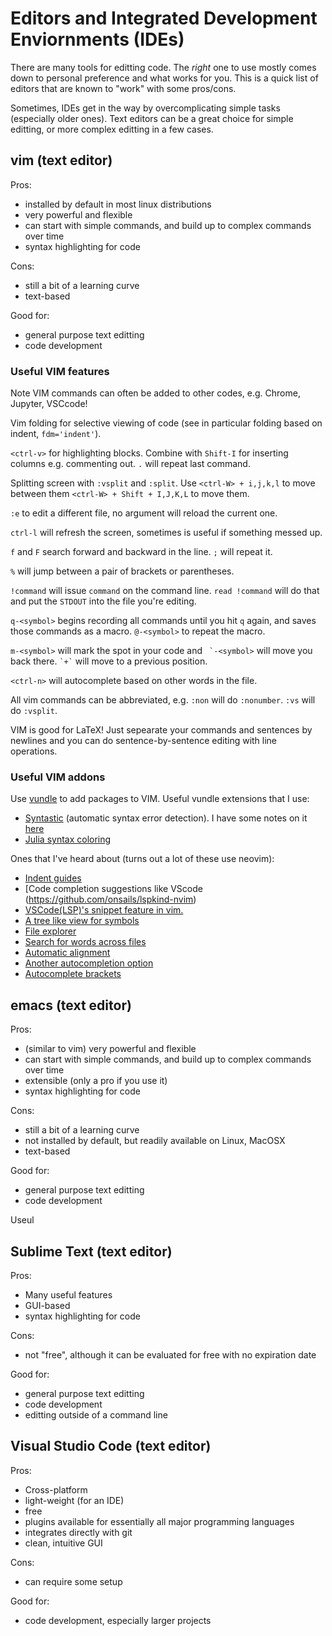 
# Editors and Integrated Development Enviornments (IDEs)

There are many tools for editting code. The *right* one to use mostly comes
down to personal preference and what works for you. This is a quick list of 
editors that are known to "work" with some pros/cons.

Sometimes, IDEs get in the way by overcomplicating simple tasks (especially older ones).
Text editors can be a great choice for simple editting, or more complex editting in a few 
cases. 

## vim (text editor)

Pros:
- installed by default in most linux distributions
- very powerful and flexible
- can start with simple commands, and build up to complex commands over time
- syntax highlighting for code

Cons:
- still a bit of a learning curve
- text-based

Good for:
- general purpose text editting 
- code development

### Useful VIM features

Note VIM commands can often be added to other codes, e.g. Chrome, Jupyter, VSCcode!

Vim folding for selective viewing of code (see in particular folding based on indent, `fdm='indent'`).

`<ctrl-v>` for highlighting blocks. Combine with `Shift-I` for inserting columns e.g. commenting out.
`.` will repeat last command.

Splitting screen with `:vsplit` and `:split`. Use `<ctrl-W> + i,j,k,l` to move between them `<ctrl-W> + Shift + I,J,K,L` to move them.

`:e` to edit a different file, no argument will reload the current one.

`ctrl-l` will refresh the screen, sometimes is useful if something messed up.

`f` and `F` search forward and backward in the line. `;` will repeat it.

`%` will jump between a pair of brackets or parentheses.

`!command` will issue `command` on the command line.
`read !command` will do that and put the `STDOUT` into the file you're editing.

`q-<symbol>` begins recording all commands until you hit `q` again, and saves those commands as a macro. `@-<symbol>` to repeat the macro.

`m-<symbol>` will mark the spot in your code and `` `-<symbol>`` will move you back there. `` `+` `` will move to a previous position.

`<ctrl-n>` will autocomplete based on other words in the file.

All vim commands can be abbreviated, e.g. `:non` will do `:nonumber`. `:vs` will do `:vsplit`.

VIM is good for LaTeX! Just sepearate your commands and sentences by newlines and you can do sentence-by-sentence editing with line operations.


### Useful VIM addons

Use [vundle](https://github.com/VundleVim/Vundle.vim) to add packages to VIM. 
Useful vundle extensions that I use:
* [Syntastic](https://github.com/vim-syntastic/syntastic) (automatic syntax error detection). I have some notes on it [here](https://bbusemeyer.github.io/notes/syntastic/)
* [Julia syntax coloring](https://github.com/JuliaEditorSupport/julia-vim)

Ones that I've heard about (turns out a lot of these use neovim):
* [Indent guides](https://github.com/glepnir/indent-guides.nvim)
* [Code completion suggestions like VScode (https://github.com/onsails/lspkind-nvim)
* [VSCode(LSP)'s snippet feature in vim.](https://github.com/hrsh7th/vim-vsnip)
* [A tree like view for symbols](https://github.com/simrat39/symbols-outline.nvim)
* [File explorer](https://github.com/kyazdani42/nvim-tree.lua)
* [Search for words across files](https://github.com/nvim-telescope/telescope.nvim)
* [Automatic alignment](https://github.com/godlygeek/tabular)
* [Another autocompletion option](https://github.com/hrsh7th/nvim-cmp)
* [Autocomplete brackets](windwp/nvim-autopairs)

## emacs (text editor)

Pros:
- (similar to vim) very powerful and flexible
- can start with simple commands, and build up to complex commands over time
- extensible (only a pro if you use it)
- syntax highlighting for code

Cons:
- still a bit of a learning curve
- not installed by default, but readily available on Linux, MacOSX
- text-based

Good for:
- general purpose text editting 
- code development

Useul

## Sublime Text (text editor)

Pros:
- Many useful features
- GUI-based
- syntax highlighting for code

Cons:
- not "free", although it can be evaluated for free with no expiration date

Good for:
- general purpose text editting
- code development
- editting outside of a command line


## Visual Studio Code (text editor)

Pros:
- Cross-platform
- light-weight (for an IDE)
- free
- plugins available for essentially all major programming languages
- integrates directly with git
- clean, intuitive GUI

Cons:
- can require some setup

Good for:
- code development, especially larger projects
